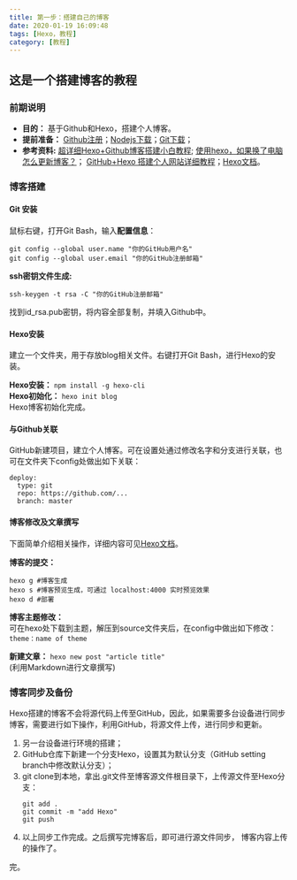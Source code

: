```yaml
---
title: 第一步：搭建自己的博客
date: 2020-01-19 16:09:48
tags: [Hexo，教程]
category: [教程]
---
```



## 这是一个搭建博客的教程

### 前期说明

+ **目的：** 基于Github和Hexo，搭建个人博客。
+ **提前准备：** [Github注册](https://github.com/)；[Nodejs下载](https://nodejs.org/zh-cn/)；[Git下载](https://git-scm.com/downloads)；
+ **参考资料:** [超详细Hexo+Github博客搭建小白教程](https://zhuanlan.zhihu.com/p/35668237); [使用hexo，如果换了电脑怎么更新博客？](https://www.zhihu.com/question/21193762)； [GitHub+Hexo 搭建个人网站详细教程](https://zhuanlan.zhihu.com/p/26625249)；[Hexo文档](https://hexo.io/zh-cn/docs/)。

### 博客搭建

#### Git 安装

鼠标右键，打开Git Bash，输入**配置信息**：

```
git config --global user.name "你的GitHub用户名"
git config --global user.email "你的GitHub注册邮箱"
```

**ssh密钥文件生成:**

```
ssh-keygen -t rsa -C "你的GitHub注册邮箱"
```

找到id_rsa.pub密钥，将内容全部复制，并填入Github中。

#### Hexo安装

建立一个文件夹，用于存放blog相关文件。右键打开Git Bash，进行Hexo的安装。<br>

**Hexo安装：**  `npm install -g hexo-cli `  
**Hexo初始化：**    `hexo init blog`  
Hexo博客初始化完成。

#### 与Github关联

GitHub新建项目，建立个人博客。可在设置处通过修改名字和分支进行关联，也可在文件夹下config处做出如下关联：
```
deploy:
  type: git
  repo: https://github.com/...
  branch: master
```

#### 博客修改及文章撰写

下面简单介绍相关操作，详细内容可见[Hexo文档](https://hexo.io/zh-cn/docs/)。  

**博客的提交：**

```
hexo g #博客生成
hexo s #博客预览生成，可通过 localhost:4000 实时预览效果
hexo d #部署
```

**博客主题修改：**  
可在hexo处下载到主题，解压到source文件夹后，在config中做出如下修改：`theme：name of theme`

**新建文章：**  `hexo new post "article title"`  
(利用Markdown进行文章撰写)

### 博客同步及备份

Hexo搭建的博客不会将源代码上传至GitHub，因此，如果需要多台设备进行同步博客，需要进行如下操作，利用GitHub，将源文件上传，进行同步和更新。  
1. 另一台设备进行环境的搭建；
2. GitHub仓库下新建一个分支Hexo，设置其为默认分支（GitHub setting branch中修改默认分支）；
3. git clone到本地，拿出.git文件至博客源文件根目录下，上传源文件至Hexo分支：
   ```
   git add .
   git commit -m "add Hexo"
   git push
   ```
4. 以上同步工作完成。之后撰写完博客后，即可进行源文件同步， 博客内容上传的操作了。  

完。











